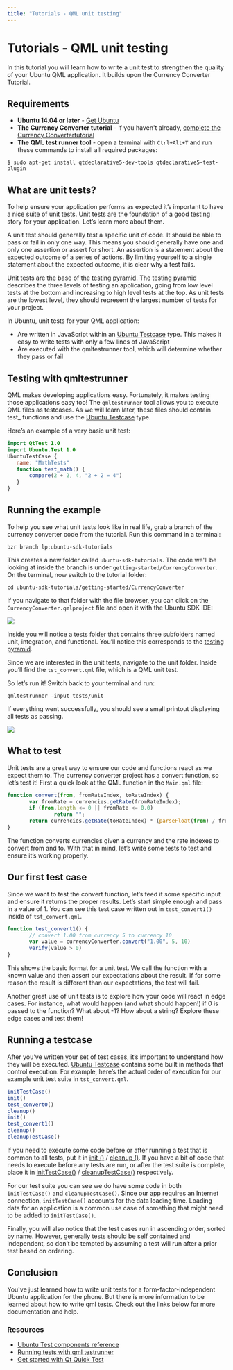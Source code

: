 ```yaml
---
title: "Tutorials - QML unit testing"
---
```


# Tutorials - QML unit testing

In this tutorial you will learn how to write a unit test to strengthen the
quality of your Ubuntu QML application. It builds upon the Currency Converter
Tutorial.

## Requirements

  * **Ubuntu 14.04 or later**  - [Get Ubuntu](https://www.ubuntu.com/download/desktop/)
  * **The Currency Converter tutorial**  - if you haven't already, [complete the Currency Convertertutorial](tutorials-building-your-first-qml-app.md)
  * **The QML test runner tool**  - open a terminal with `Ctrl+Alt+T` and run these commands to install all required
packages:

```
$ sudo apt-get install qtdeclarative5-dev-tools qtdeclarative5-test-plugin
```

## What are unit tests?

To help ensure your application performs as expected it’s important to have a
nice suite of unit tests. Unit tests are the foundation of a good testing
story for your application. Let’s learn more about them.

A unit test should generally test a specific unit of code. It should be
able to pass or fail in only one way. This means you should generally have one
and only one assertion or assert for short. An assertion is a statement about
the expected outcome of a series of actions. By limiting yourself to a single
statement about the expected outcome, it is clear why a test fails.

Unit tests are the base of the [testing pyramid](../../platform/quality.md). The testing pyramid
describes the three levels of testing an application, going from low level
tests at the bottom and increasing to high level tests at the top. As unit
tests are the lowest level, they should represent the largest number of tests
for your project.

In Ubuntu, unit tests for your QML application:

  * Are written in JavaScript within an [Ubuntu Testcase](../api-qml-current/Ubuntu.Test.UbuntuTestCase.md) type. This makes it easy to write tests with only a few lines of JavaScript
  * Are executed with the qmltestrunner tool, which will determine whether they pass or fail

## Testing with qmltestrunner

QML makes developing applications easy. Fortunately, it makes testing those
applications easy too! The `qmltestrunner` tool allows you to execute QML files
as testcases. As we will learn later, these files should contain test_
functions and use the [Ubuntu Testcase](../api-qml-current/Ubuntu.Test.UbuntuTestCase.md) type.

Here’s an example of a very basic unit test:

``` QML
import QtTest 1.0
import Ubuntu.Test 1.0
UbuntuTestCase {
   name: "MathTests"
   function test_math() {
       compare(2 + 2, 4, "2 + 2 = 4")
   }
}
```

## Running the example

To help you see what unit tests look like in real life, grab a branch of the
currency converter code from the tutorial. Run this command in a terminal:

`bzr branch lp:ubuntu-sdk-tutorials`

This creates a new folder called `ubuntu-sdk-tutorials`. The code we'll be
looking at inside the branch is under `getting-started/CurrencyConverter`. On
the terminal, now switch to the tutorial folder:

`cd ubuntu-sdk-tutorials/getting-started/CurrencyConverter`

If you navigate to that folder with the file browser, you can click on the
`CurrencyConverter.qmlproject` file and open it with the Ubuntu SDK IDE:

![](https://assets.ubuntu.com/v1/74496e85-Test-project.png)

Inside you will notice a tests folder that contains three subfolders named
unit, integration, and functional. You’ll notice this corresponds to the [testing pyramid](https://developer.ubuntu.com/en/apps/quality/).

Since we are interested in the unit tests, navigate to the unit folder. Inside
you’ll find the `tst_convert.qml` file, which is a QML unit test.

So let’s run it! Switch back to your terminal and run:

`qmltestrunner -input tests/unit`

If everything went successfully, you should see a small printout displaying
all tests as passing.

![](https://assets.ubuntu.com/v1/555575d7-Passsed.png)

## What to test

Unit tests are a great way to ensure our code and functions react as we expect
them to. The currency converter project has a convert function, so let’s test
it! First a quick look at the QML function in the `Main.qml` file:

``` QML
function convert(from, fromRateIndex, toRateIndex) {
       var fromRate = currencies.getRate(fromRateIndex);
       if (from.length <= 0 || fromRate <= 0.0)
               return "";
       return currencies.getRate(toRateIndex) * (parseFloat(from) / fromRate);
}
```

The function converts currencies given a currency and the rate indexes to
convert from and to. With that in mind, let’s write some tests to test and
ensure it’s working properly.

## Our first test case

Since we want to test the convert function, let’s feed it some specific input
and ensure it returns the proper results. Let’s start simple enough and pass
in a value of 1. You can see this test case written out in `test_convert1()`
inside of `tst_convert.qml`.

``` QML
function test_convert1() {
       // convert 1.00 from currency 5 to currency 10
       var value = currencyConverter.convert("1.00", 5, 10)
       verify(value > 0)
}
```

This shows the basic format for a unit test. We call the function with a known
value and then assert our expectations about the result. If for some reason
the result is different than our expectations, the test will fail.

Another great use of unit tests is to explore how your code will react in edge
cases. For instance, what would happen (and what should happen!) if 0 is
passed to the function? What about -1? How about a string? Explore these edge
cases and test them!

## Running a testcase

After you’ve written your set of test cases, it’s important to understand how
they will be executed. [Ubuntu Testcase](../api-qml-current/Ubuntu.Test.UbuntuTestCase.md) contains some built in methods that
control execution. For example, here’s the actual order of execution for our
example unit test suite in `tst_convert.qml`.

``` QML
initTestCase()
init()
test_convert0()
cleanup()
init()
test_convert1()
cleanup()
cleanupTestCase()
```

If you need to execute some code before or after running a test that is common
to all tests, put it in
[init ()](../api-qml-current/QtTest.TestCase.md#init-method) / [cleanup ()](../api-qml-current/QtTest.TestCase.md#cleanup-method). If you have a bit of code that needs to execute
before any tests are run, or after the test suite is complete, place it in [initTestCase()](../api-qml-current/QtTest.TestCase.md#initTestCase-method) / [cleanupTestCase()](../api-qml-current/QtTest.TestCase.md#cleanupTestCase-method) respectively.

For our test suite you can see we do have some code in both `initTestCase()` and
`cleanupTestCase()`. Since our app requires an Internet connection,
`initTestCase()` accounts for the data loading time. Loading data for an
application is a common use case of something that might need to be added to
`initTestCase()`.

Finally, you will also notice that the test cases run in ascending order,
sorted by name. However, generally tests should be self contained and
independent, so don’t be tempted by assuming a test will run after a prior
test based on ordering.

## Conclusion

You've just learned how to write unit tests for a form-factor-independent
Ubuntu application for the phone. But there is more information to be learned
about how to write qml tests. Check out the links below for more documentation
and help.

### Resources

  * [Ubuntu Test components reference](../api-qml-current/Ubuntu.Test.md)
  * [Running tests with qml testrunner](http://doc.qt.io/qt-5/qtquick-qtquicktest.html#running-tests)
  * [Get started with Qt Quick Test](http://doc.qt.io/qt-5/qtquick-qtquicktest.html)
